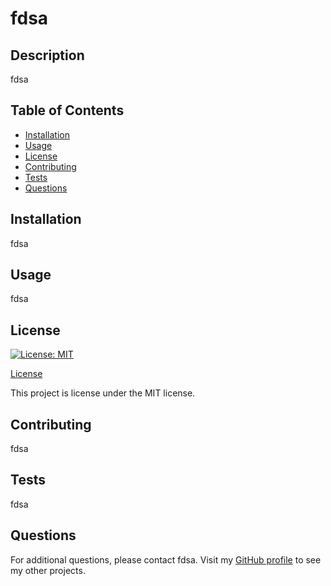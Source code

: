 # fdsa

  ## Description

  fdsa

  ## Table of Contents

  * [Installation](#installation)
  * [Usage](#usage)
  * [License](#license)
  * [Contributing](#contributing)
  * [Tests](#tests)
  * [Questions](#questions)

  ## Installation

  fdsa

  ## Usage

  fdsa

  ## License

  [![License: MIT](https://img.shields.io/badge/License-MIT-yellow.svg)](https://opensource.org/licenses/MIT)

  [License](#license)

  This project is license under the MIT license.

  ## Contributing

  fdsa

  ## Tests

  fdsa

  ## Questions

  For additional questions, please contact fdsa. Visit my [GitHub profile](https://github.com/undefined) to see my other projects.
  
